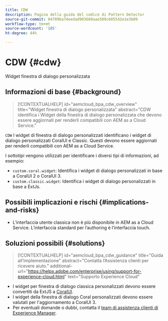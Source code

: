 ```yaml
---
title: CDW
description: Pagina della guida del codice di Pattern Detector
source-git-commit: 04709ba74eedad903669aae589c605542e1e3b09
workflow-type: tm+mt
source-wordcount: '185'
ht-degree: 44%

---
```


# CDW {#cdw}

Widget finestra di dialogo personalizzata

## Informazioni di base {#background}

>[!CONTEXTUALHELP]
>id="aemcloud_bpa_cdw_overview"
>title="Widget finestra di dialogo personalizzata"
>abstract="CDW identifica i Widget della finestra di dialogo personalizzata che devono essere aggiornati per renderli compatibili con AEM as a Cloud Service."

`CDW`  I widget di finestra di dialogo personalizzati identificano i widget di dialogo personalizzati CoralUI e Classic. Questi devono essere aggiornati per renderli compatibili con AEM as a Cloud Service.

I sottotipi vengono utilizzati per identificare i diversi tipi di informazioni, ad esempio:

* `custom.coral.widget`: Identifica i widget di dialogo personalizzati in base a CoralUI 2 o CoralUI 3.
* `custom.classic.widget`: Identifica i widget di dialogo personalizzati in base a ExtJs.

## Possibili implicazioni e rischi {#implications-and-risks}

* L’interfaccia utente classica non è più disponibile in AEM as a Cloud Service. L’interfaccia standard per l’authoring è l’interfaccia touch.

## Soluzioni possibili {#solutions}

>[!CONTEXTUALHELP]
>id="aemcloud_bpa_cdw_guidance"
>title="Guida all’implementazione"
>abstract="Contatta l’Assistenza clienti per ricevere aiuto."
>additional-url="https://helpx.adobe.com/enterprise/using/support-for-experience-cloud.html" text="Supporto Experience Cloud"

* I widget per finestra di dialogo classica personalizzati devono essere convertiti da ExtJS a [CoralUI](https://developer.adobe.com/experience-manager/reference-materials/6-5/coral-ui/coralui3/getting-started.html).
* I widget della finestra di dialogo Coral personalizzati devono essere valutati per l&#39;aggiornamento a CoralUI 3.
* Per eventuali domande o dubbi, contatta il [team di assistenza clienti di Experience Manager](https://helpx.adobe.com/it/enterprise/using/support-for-experience-cloud.html).

